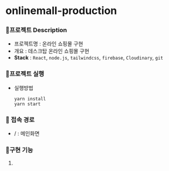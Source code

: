 # onlinemall-production

### 📌프로젝트 Description
- 프로젝트명 : 온라인 쇼핑몰 구현
- 개요 : 데스크탑 온라인 쇼핑몰 구현
- **Stack** : `React`, `node.js`, `tailwindcss`, `firebase`, `Cloudinary`, `git`
   
### 📌프로젝트 실행
- 실행방법
    ```
    yarn install
    yarn start
    ```
   
### 📌 접속 경로
- / : 메인화면
   
### 📌구현 기능
1. 